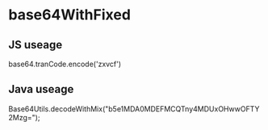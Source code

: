 # base64WithFixed
## JS useage
base64.tranCode.encode('zxvcf')
## Java useage
Base64Utils.decodeWithMix("b5e1MDA0MDEFMCQTny4MDUxOHwwOFTY2Mzg=");
